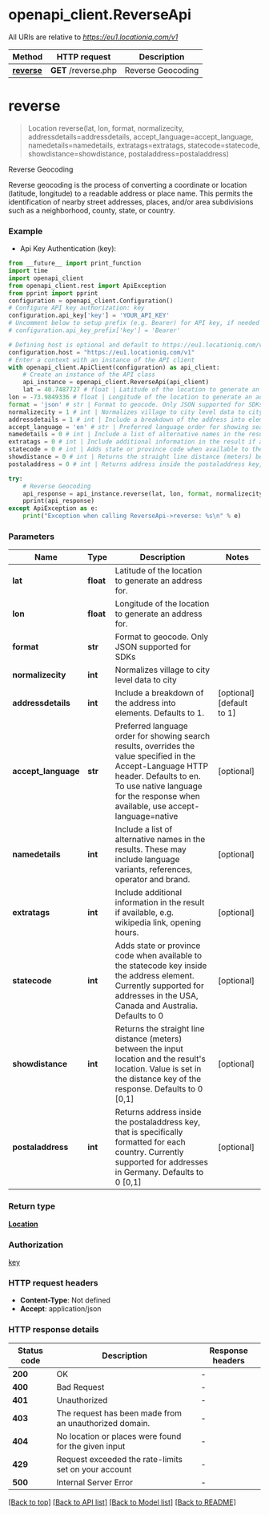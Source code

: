 # openapi_client.ReverseApi

All URIs are relative to *https://eu1.locationiq.com/v1*

Method | HTTP request | Description
------------- | ------------- | -------------
[**reverse**](ReverseApi.md#reverse) | **GET** /reverse.php | Reverse Geocoding


# **reverse**
> Location reverse(lat, lon, format, normalizecity, addressdetails=addressdetails, accept_language=accept_language, namedetails=namedetails, extratags=extratags, statecode=statecode, showdistance=showdistance, postaladdress=postaladdress)

Reverse Geocoding

Reverse geocoding is the process of converting a coordinate or location (latitude, longitude) to a readable address or place name. This permits the identification of nearby street addresses, places, and/or area subdivisions such as a neighborhood, county, state, or country.

### Example

* Api Key Authentication (key):
```python
from __future__ import print_function
import time
import openapi_client
from openapi_client.rest import ApiException
from pprint import pprint
configuration = openapi_client.Configuration()
# Configure API key authorization: key
configuration.api_key['key'] = 'YOUR_API_KEY'
# Uncomment below to setup prefix (e.g. Bearer) for API key, if needed
# configuration.api_key_prefix['key'] = 'Bearer'

# Defining host is optional and default to https://eu1.locationiq.com/v1
configuration.host = "https://eu1.locationiq.com/v1"
# Enter a context with an instance of the API client
with openapi_client.ApiClient(configuration) as api_client:
    # Create an instance of the API class
    api_instance = openapi_client.ReverseApi(api_client)
    lat = 40.7487727 # float | Latitude of the location to generate an address for.
lon = -73.9849336 # float | Longitude of the location to generate an address for.
format = 'json' # str | Format to geocode. Only JSON supported for SDKs
normalizecity = 1 # int | Normalizes village to city level data to city
addressdetails = 1 # int | Include a breakdown of the address into elements. Defaults to 1. (optional) (default to 1)
accept_language = 'en' # str | Preferred language order for showing search results, overrides the value specified in the Accept-Language HTTP header. Defaults to en. To use native language for the response when available, use accept-language=native (optional)
namedetails = 0 # int | Include a list of alternative names in the results. These may include language variants, references, operator and brand. (optional)
extratags = 0 # int | Include additional information in the result if available, e.g. wikipedia link, opening hours. (optional)
statecode = 0 # int | Adds state or province code when available to the statecode key inside the address element. Currently supported for addresses in the USA, Canada and Australia. Defaults to 0 (optional)
showdistance = 0 # int | Returns the straight line distance (meters) between the input location and the result's location. Value is set in the distance key of the response. Defaults to 0 [0,1] (optional)
postaladdress = 0 # int | Returns address inside the postaladdress key, that is specifically formatted for each country. Currently supported for addresses in Germany. Defaults to 0 [0,1] (optional)

try:
    # Reverse Geocoding
    api_response = api_instance.reverse(lat, lon, format, normalizecity, addressdetails=addressdetails, accept_language=accept_language, namedetails=namedetails, extratags=extratags, statecode=statecode, showdistance=showdistance, postaladdress=postaladdress)
    pprint(api_response)
except ApiException as e:
    print("Exception when calling ReverseApi->reverse: %s\n" % e)
```

### Parameters

Name | Type | Description  | Notes
------------- | ------------- | ------------- | -------------
 **lat** | **float**| Latitude of the location to generate an address for. | 
 **lon** | **float**| Longitude of the location to generate an address for. | 
 **format** | **str**| Format to geocode. Only JSON supported for SDKs | 
 **normalizecity** | **int**| Normalizes village to city level data to city | 
 **addressdetails** | **int**| Include a breakdown of the address into elements. Defaults to 1. | [optional] [default to 1]
 **accept_language** | **str**| Preferred language order for showing search results, overrides the value specified in the Accept-Language HTTP header. Defaults to en. To use native language for the response when available, use accept-language&#x3D;native | [optional] 
 **namedetails** | **int**| Include a list of alternative names in the results. These may include language variants, references, operator and brand. | [optional] 
 **extratags** | **int**| Include additional information in the result if available, e.g. wikipedia link, opening hours. | [optional] 
 **statecode** | **int**| Adds state or province code when available to the statecode key inside the address element. Currently supported for addresses in the USA, Canada and Australia. Defaults to 0 | [optional] 
 **showdistance** | **int**| Returns the straight line distance (meters) between the input location and the result&#39;s location. Value is set in the distance key of the response. Defaults to 0 [0,1] | [optional] 
 **postaladdress** | **int**| Returns address inside the postaladdress key, that is specifically formatted for each country. Currently supported for addresses in Germany. Defaults to 0 [0,1] | [optional] 

### Return type

[**Location**](Location.md)

### Authorization

[key](../README.md#key)

### HTTP request headers

 - **Content-Type**: Not defined
 - **Accept**: application/json

### HTTP response details
| Status code | Description | Response headers |
|-------------|-------------|------------------|
**200** | OK |  -  |
**400** | Bad Request |  -  |
**401** | Unauthorized |  -  |
**403** | The request has been made from an unauthorized domain. |  -  |
**404** | No location or places were found for the given input |  -  |
**429** | Request exceeded the rate-limits set on your account |  -  |
**500** | Internal Server Error |  -  |

[[Back to top]](#) [[Back to API list]](../README.md#documentation-for-api-endpoints) [[Back to Model list]](../README.md#documentation-for-models) [[Back to README]](../README.md)

